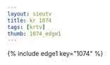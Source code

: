 ```yaml
--- 
layout: sieutv
title: kr 1074
tags: [krtv]
thumb: 1074_edge1
---
```

{% include edge1 key="1074" %} 
